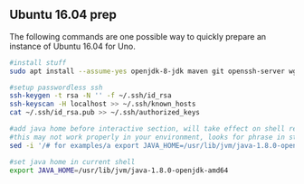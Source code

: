 Ubuntu 16.04 prep
-----------------

The following commands are one possible way to quickly prepare an instance of
Ubuntu 16.04 for Uno.

```bash
#install stuff
sudo apt install --assume-yes openjdk-8-jdk maven git openssh-server wget

#setup passwordless ssh
ssh-keygen -t rsa -N '' -f ~/.ssh/id_rsa
ssh-keyscan -H localhost >> ~/.ssh/known_hosts
cat ~/.ssh/id_rsa.pub >> ~/.ssh/authorized_keys

#add java home before interactive section, will take effect on shell restart
#this may not work properly in your environment, looks for phrase in stock ubuntu .bashrc
sed -i '/# for examples/a export JAVA_HOME=/usr/lib/jvm/java-1.8.0-openjdk-amd64' ~/.bashrc

#set java home in current shell
export JAVA_HOME=/usr/lib/jvm/java-1.8.0-openjdk-amd64
```
